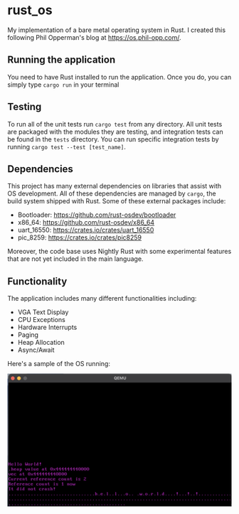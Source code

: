 # rust_os 

My implementation of a bare metal operating system in Rust. I created this following Phil Opperman's blog at https://os.phil-opp.com/. 

## Running the application

You need to have Rust installed to run the application. Once you do, you can simply type `cargo run` in your terminal 

## Testing 

To run all of the unit tests run `cargo test` from any directory. All unit tests are packaged with the modules they are testing, and integration tests can be found in the `tests` directory. You can run specific integration tests by running `cargo test --test [test_name]`. 

## Dependencies 
This project has many external dependencies on libraries that assist with OS development. All of these dependencies are managed by `cargo`, the build system shipped with Rust. Some of these external packages include: 
* Bootloader: https://github.com/rust-osdev/bootloader
* x86_64: https://github.com/rust-osdev/x86_64
* uart_16550: https://crates.io/crates/uart_16550
* pic_8259: https://crates.io/crates/pic8259

Moreover, the code base uses Nightly Rust with some experimental features that are not yet included in the main language.

## Functionality 

The application includes many different functionalities including: 
* VGA Text Display 
* CPU Exceptions
* Hardware Interrupts
* Paging 
* Heap Allocation
* Async/Await 

Here's a sample of the OS running: 

![Sample execution of OS](./rust_os_image.png)

